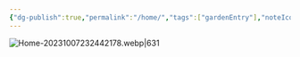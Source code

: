 ```yaml
---
{"dg-publish":true,"permalink":"/home/","tags":["gardenEntry"],"noteIcon":"","updated":"2023-10-07T17:28:20.704-06:00"}
---
```


 
![Home-20231007232442178.webp|631](/img/user/assets/Home-20231007232442178.webp)
 

